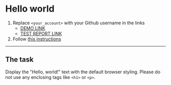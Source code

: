 # Hello world
1. Replace `<your_account>` with your Github username in the links
    - [DEMO LINK](https://den-bulaev.github.io/layout_hello-world/) <br>
    - [TEST REPORT LINK](https://den-bulaev.github.io/layout_hello-world/report/html_report/)
2. Follow [this instructions](https://mate-academy.github.io/layout_task-guideline/)
___

## The task 
Display the "Hello, world!" text with the default browser styling. Please do not 
use any enclosing tags like `<h1>` or `<p>`.
